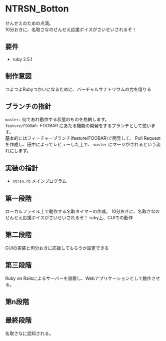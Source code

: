 # NTRSN_Botton
せんせえのための点滴。  
10分おきに、名取さなのせんせえ応援ボイスがさいせいされるぞ！

## 要件
- ruby 2.5.1

## 制作意図
つよつよRubyつかいになるために、バーチャルサナトリウムの力を借りる

## ブランチの指針
`master:` 何であれ動作する状態のものを格納します。  
`feature/FOOBAR:` FOOBAR にあたる機能の開発をするブランチとして使います。  
基本的にはフィーチャーブランチ(feature/FOOBAR)で開発して、 Pull Request を作成し、田中によってレビューした上で、 `master` にマージがされるという流れにします。


## 実装の指針
- `ntrsn.rb` メインプログラム

## 第一段階
ローカルファイル上で動作する名取タイマーの作成。
10分おきに、名取さなのせんせえ応援ボイスがさいせいされるぞ！
ruby上、CUIでの動作

## 第二段階
GUIの実装と何分おきに応援してもらうか設定できる

## 第三段階
Ruby on Railsによるサーバーを設置し、Webアプリケーションとして動作させる。

## 第n段階

## 最終段階
名取さなに認知される。
